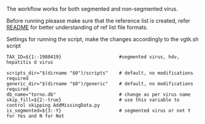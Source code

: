 The workflow works for both segmented and non-segmented virus.

Before running pleaase make sure that the reference list is created, refer [README](https://github.com/josephhughes/TING/tree/main/New_scripts) for better understanding of ref list file formats.

Settings for running the script, make the changes accordingly to the vgtk.sh script
```
TAX_ID=${1:-1980419}                     #segmented virus, hdv, hepatitis d virus

scripts_dir="$(dirname "$0")/scripts"    # default, no modifications required 
generic_dir="$(dirname "$0")/generic"    # default, no modifications required
db_name="torno.db"                       # change as per virus name
skip_fill=${2:-true}                     # use this variable to control skipping AddMissingData.py
is_segmented=${3:-Y}                     # segmented virus or not Y for Yes and N for Not
```
